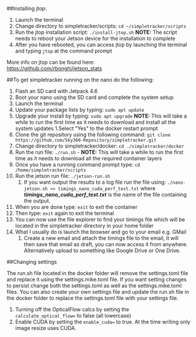 ##Installing jtop:
1. Launch the terminal
2. Change directory to simpletracker/scripts: ```cd ~/simpletracker/scripts```
3. Run the jtop installation script: ```./install-jtop.sh``` **NOTE:** The script needs to reboot your Jetson device for the installation to complete
4. After you have rebooted, you can access jtop by launching the terminal and typing ```jtop``` at the command prompt

More info on jtop can be found here: https://github.com/rbonghi/jetson_stats

##To get simpletracker running on the nano do the following:

1. Flash an SD card with Jetpack 4.6
2. Boot your nano using the SD card and complete the system setup
3. Launch the terminal
4. Update your package lists by typing: ```sudo apt update```
5. Upgrade your install by typing: ```sudo apt upgrade``` **NOTE:** This will take a while to run the first time as it needs to download and install all the system updates
   1.Select "Yes" to the docker restart prompt 
6. Clone the git repository using the following command: ```git clone https://github.com/Sky360-Repository/simpletracker.git```
7. Change directory to simpletracker/docker: ```cd ./simpletracker/docker```
8. Run the run file: ```./run.sh``` - **NOTE:** This will take a while to run the first time as it needs to download all the required container layers
9. Once you have a running command prompt type: ```cd /home/simpletracker/scripts```
10. Run the jetson run file: ```./jetson-run.sh```
    1. If you want output the results to a log file run the file using: ```./nano-jetson.sh >> timings_nano_cuda_perf_test.txt``` where ***timings_nano_cuda_perf_test.txt*** is the name of the file containing the output.   
11. When you are done type: ```exit``` to exit the container
12. Then type: ```exit``` again to exit the terminal
13. You can now use the file explorer to find your timings file which will be located in the simpletracker directory in your home folder
14. What I usually do is launch the browser and go to your email e.g. GMail
    1. Create a new email and attach the timings file to the email, it will then save that email as draft, you can now access it from anywhere. Alternatively upload to something like Google Drive or One Drive.

##Changing settings

The run.sh file located in the docker folder will remove the settings.toml file and replace it using the settings.mike.toml file. 
If you want setting changes to persist change both the settings.toml as well as the settings.mike.toml files. 
You can also create your own settings file and update the run.sh file in the docker folder to replace the settings.toml file with your settings file. 
1. Turning off the OpticalFlow  calcs by setting the ```calculate_optical_flow=``` to false (all lowercase)
2. Enable CUDA by setting the ```enable_cuda=``` to true. At the time writing only image resize uses CUDA.
